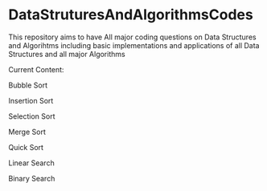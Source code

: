 # DataStruturesAndAlgorithmsCodes
This repository aims to have All major coding questions on Data Structures and Algorihtms including basic implementations and applications of all Data Structures and all major Algorithms

Current Content:

Bubble Sort

Insertion Sort

Selection Sort

Merge Sort

Quick Sort

Linear Search

Binary Search


